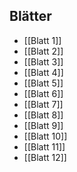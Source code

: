 ## Blätter
- [[Blatt 1]]
- [[Blatt 2]]
- [[Blatt 3]]
- [[Blatt 4]]
- [[Blatt 5]]
- [[Blatt 6]]
- [[Blatt 7]]
- [[Blatt 8]]
- [[Blatt 9]]
- [[Blatt 10]]
- [[Blatt 11]]
- [[Blatt 12]]



